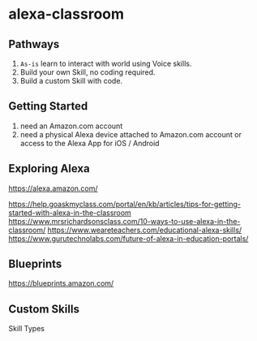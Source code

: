 # alexa-classroom

## Pathways

1. `As-is` learn to interact with world using Voice skills.
2. Build your own Skill, no coding required.
3. Build a custom Skill with code.

## Getting Started

1. need an Amazon.com account
2. need a physical Alexa device attached to Amazon.com account or access to the Alexa App for iOS / Android

## Exploring Alexa

https://alexa.amazon.com/

https://help.goaskmyclass.com/portal/en/kb/articles/tips-for-getting-started-with-alexa-in-the-classroom
https://www.mrsrichardsonsclass.com/10-ways-to-use-alexa-in-the-classroom/
https://www.weareteachers.com/educational-alexa-skills/
https://www.gurutechnolabs.com/future-of-alexa-in-education-portals/


## Blueprints

https://blueprints.amazon.com/

## Custom Skills

Skill Types